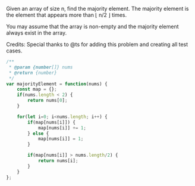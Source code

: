 Given an array of size n, find the majority element. The majority element is the element that appears more than ⌊ n/2 ⌋ times.

You may assume that the array is non-empty and the majority element always exist in the array.

Credits:
Special thanks to @ts for adding this problem and creating all test cases.

```js
/**
 * @param {number[]} nums
 * @return {number}
 */
var majorityElement = function(nums) {
    const map = {};
    if(nums.length < 2) {
        return nums[0];
    }

    for(let i=0; i<nums.length; i++) {
        if(map[nums[i]]) {
            map[nums[i]] += 1;
        } else {
            map[nums[i]] = 1;
        }

        if(map[nums[i]] > nums.length/2) {
            return nums[i];
        }
    }
};
```

